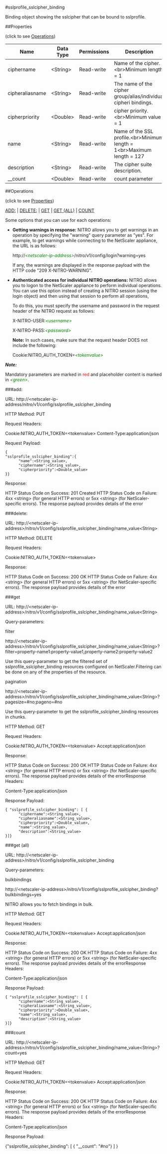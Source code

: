 #sslprofile_sslcipher_binding

Binding object showing the sslcipher that can be bound to sslprofile.


##Properties 
<span>(click to see [Operations](#operations))</span>


<table><thead><tr><th>Name</th><th> Data Type</th><th> Permissions</th><th>Description</th></tr></thead><tbody><tr><td>ciphername</td><td>&lt;String></td><td>Read-write</td><td>Name of the cipher.&lt;br>Minimum length = 1</td><tr><tr><td>cipheraliasname</td><td>&lt;String></td><td>Read-write</td><td>The name of the cipher group/alias/individual cipheri bindings.</td><tr><tr><td>cipherpriority</td><td>&lt;Double></td><td>Read-write</td><td>cipher priority.&lt;br>Minimum value = 1</td><tr><tr><td>name</td><td>&lt;String></td><td>Read-write</td><td>Name of the SSL profile.&lt;br>Minimum length = 1&lt;br>Maximum length = 127</td><tr><tr><td>description</td><td>&lt;String></td><td>Read-write</td><td>The cipher suite description.</td><tr><tr><td>__count</td><td>&lt;Double></td><td>Read-write</td><td>count parameter</td><tr></tbody></table>
##Operations 
<span>(click to see [Properties](#properties))</span>


[ADD:](#add:) | [DELETE:](#delete:) | [GET](#get) | [GET (ALL)](#get-(all)) | [COUNT](#count)


Some options that you can use for each operations:
<ul><li><p><b>Getting warnings in response:</b> NITRO allows you to get warnings in an operation by specifying the "warning" query parameter as "yes". For example, to get warnings while connecting to the NetScaler appliance, the URL is as follows:</p><p>http://<span style="color:green;font-style:italic;">&lt;netscaler-ip-address&gt;</span>/nitro/v1/config/login?warning=yes</p><p>If any, the warnings are displayed in the response payload with the HTTP code "209 X-NITRO-WARNING".</p></li><li><p><b>Authenticated access for individual NITRO operations:</b> NITRO allows you to logon to the NetScaler appliance to perform individual operations. You can use this option instead of creating a NITRO session (using the login object) and then using that session to perform all operations,</p><p>To do this, you must specify the username and password in the request header of the NITRO request as follows:</p><p>X-NITRO-USER:<span style="color:green;font-style:italic;">&lt;username&gt;</span></p><p>X-NITRO-PASS:<span style="color:green;font-style:italic;">&lt;password&gt;</span></p><p><b>Note:</b> In such cases, make sure that the request header DOES not include the following:</p><p>Cookie:NITRO_AUTH_TOKEN=<span style="color:green;font-style:italic;">&lt;tokenvalue&gt;</span></p></li></ul>



***Note:*** 
Mandatory parameters are marked in <span style="color:#FF0000;">red</span> and placeholder content is marked in <span style="color:green;font-style:italic">&lt;green&gt;</span>.

###add:



URL: http://&lt;netscaler-ip-address/nitro/v1/config/sslprofile_sslcipher_binding
HTTP Method: PUT
Request Headers:

Cookie:NITRO_AUTH_TOKEN=&lt;tokenvalue&gt;Content-Type:application/json

Request Payload: ```{"sslprofile_sslcipher_binding":{      "name":<String_value>,      "ciphername":<String_value>,      "cipherpriority":<Double_value>}}```
Response:
HTTP Status Code on Success: 201 CreatedHTTP Status Code on Failure: 4xx &lt;string&gt; (for general HTTP errors) or 5xx &lt;string&gt; (for NetScaler-specific errors). The response payload provides details of the error


###delete:



URL: http://&lt;netscaler-ip-address&gt;/nitro/v1/config/sslprofile_sslcipher_binding/name_value&lt;String&gt;
HTTP Method: DELETE
Request Headers:

Cookie:NITRO_AUTH_TOKEN=&lt;tokenvalue&gt;

Response:
HTTP Status Code on Success: 200 OKHTTP Status Code on Failure: 4xx &lt;string&gt; (for general HTTP errors) or 5xx &lt;string&gt; (for NetScaler-specific errors). The response payload provides details of the error


###get



URL: http://&lt;netscaler-ip-address&gt;/nitro/v1/config/sslprofile_sslcipher_binding/name_value&lt;String&gt;
Query-parameters:
filter
http://&lt;netscaler-ip-address&gt;/nitro/v1/config/sslprofile_sslcipher_binding/name_value&lt;String&gt;?filter=property-name1:property-value1,property-name2:property-value2
Use this query-parameter to get the filtered set of sslprofile_sslcipher_binding resources configured on NetScaler.Filtering can be done on any of the properties of the resource.


pagination
http://&lt;netscaler-ip-address&gt;/nitro/v1/config/sslprofile_sslcipher_binding/name_value&lt;String&gt;?pagesize=#no;pageno=#no
Use this query-parameter to get the sslprofile_sslcipher_binding resources in chunks.



HTTP Method: GET
Request Headers:

Cookie:NITRO_AUTH_TOKEN=&lt;tokenvalue&gt;Accept:application/json

Response:
HTTP Status Code on Success: 200 OKHTTP Status Code on Failure: 4xx &lt;string&gt; (for general HTTP errors) or 5xx &lt;string&gt; (for NetScaler-specific errors). The response payload provides details of the errorResponse Headers:

Content-Type:application/json

Response Payload: ```{ "sslprofile_sslcipher_binding": [ {      "ciphername":<String_value>,      "cipheraliasname":<String_value>,      "cipherpriority":<Double_value>,      "name":<String_value>,      "description":<String_value>}]}```



###get (all)



URL: http://&lt;netscaler-ip-address&gt;/nitro/v1/config/sslprofile_sslcipher_binding
Query-parameters:
bulkbindings
http://&lt;netscaler-ip-address&gt;/nitro/v1/config/sslprofile_sslcipher_binding?bulkbindings=yes
NITRO allows you to fetch bindings in bulk.



HTTP Method: GET
Request Headers:

Cookie:NITRO_AUTH_TOKEN=&lt;tokenvalue&gt;Accept:application/json

Response:
HTTP Status Code on Success: 200 OKHTTP Status Code on Failure: 4xx &lt;string&gt; (for general HTTP errors) or 5xx &lt;string&gt; (for NetScaler-specific errors). The response payload provides details of the errorResponse Headers:

Content-Type:application/json

Response Payload: ```{ "sslprofile_sslcipher_binding": [ {      "ciphername":<String_value>,      "cipheraliasname":<String_value>,      "cipherpriority":<Double_value>,      "name":<String_value>,      "description":<String_value>}]}```



###count



URL: http://&lt;netscaler-ip-address&gt;/nitro/v1/config/sslprofile_sslcipher_binding/name_value&lt;String&gt;?count=yes
HTTP Method: GET
Request Headers:

Cookie:NITRO_AUTH_TOKEN=&lt;tokenvalue&gt;Accept:application/json

Response:
HTTP Status Code on Success: 200 OKHTTP Status Code on Failure: 4xx &lt;string&gt; (for general HTTP errors) or 5xx &lt;string&gt; (for NetScaler-specific errors). The response payload provides details of the errorResponse Headers:

Content-Type:application/json

Response Payload: 
{"sslprofile_sslcipher_binding": [ { "__count": "#no"} ] }


